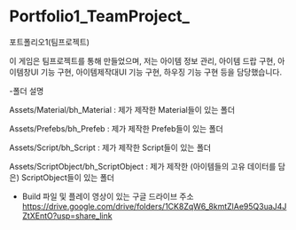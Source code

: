 # Portfolio1_TeamProject_
포트폴리오1(팀프로젝트)

이 게임은 팀프로젝트를 통해 만들었으며, 저는 아이템 정보 관리, 아이템 드랍 구현, 아이템창UI 기능 구현, 아이템제작대UI 기능 구현,  하우징 기능 구현 등을 담당했습니다.

-폴더 설명 

Assets/Material/bh_Material : 제가 제작한 Material들이 있는 폴더 

Assets/Prefebs/bh_Prefeb : 제가 제작한 Prefeb들이 있는 폴더 

Assets/Script/bh_Script : 제가 제작한 Script들이 있는 폴더 

Assets/ScriptObject/bh_ScriptObject : 제가 제작한 (아이템들의 고유 데이터를 담은) ScriptObject들이 있는 폴더 



- Build 파일 및 플레이 영상이 있는 구글 드라이브 주소
https://drive.google.com/drive/folders/1CK8ZqW6_8kmtZlAe95Q3uaJ4JZtXEntO?usp=share_link
